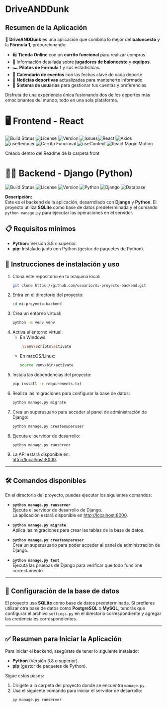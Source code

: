 # DriveANDDunk
## **Resumen de la Aplicación**

🚗 **DriveANDDunk** es una aplicación que combina lo mejor del **baloncesto** y la **Fórmula 1**, proporcionando:

- 🛍️ **Tienda Online** con un **carrito funcional** para realizar compras.
- 🏀 Información detallada sobre **jugadores de baloncesto** y **equipos**.
- 🏎️ **Pilotos de Fórmula 1** y sus estadísticas.
- 📅 **Calendario de eventos** con las fechas clave de cada deporte.
- 📰 **Noticias deportivas** actualizadas para mantenerte informado.
- 👤 **Sistema de usuarios** para gestionar tus cuentas y preferencias.

Disfruta de una experiencia única fusionando dos de los deportes más emocionantes del mundo, todo en una sola plataforma.

# 🖥️ **Frontend - React**
![Build Status](https://img.shields.io/badge/build-passing-brightgreen) ![License](https://img.shields.io/badge/license-MIT-blue) ![Version](https://img.shields.io/badge/version-1.0.0-blue)  ![Issues](https://img.shields.io/github/issues/usuario/repositorio)![React](https://img.shields.io/badge/React-16.13.1-61dafb) ![Axios](https://img.shields.io/badge/Axios-0.27.2-5A29E3) ![useReducer](https://img.shields.io/badge/Hook-useReducer-green) ![Carrito Funcional](https://img.shields.io/badge/Carrito-Funcional-brightgreen) ![useContext](https://img.shields.io/badge/Hook-useContext-yellow) ![React Magic Motion](https://img.shields.io/badge/React_Magic_Motion-2.0.0-ff69b4)

Creado dentro del Readme de la carpeta front
# 🧑‍💻 **Backend - Django (Python)**

![Build Status](https://img.shields.io/badge/build-passing-brightgreen) ![License](https://img.shields.io/badge/license-MIT-blue) ![Version](https://img.shields.io/badge/version-1.0.0-blue) ![Python](https://img.shields.io/badge/Python-3.8-blue) ![Django](https://img.shields.io/badge/Django-3.2-green) ![Database](https://img.shields.io/badge/Database-SQLite-lightgray)

**Descripción:**  
Este es el backend de la aplicación, desarrollado con **Django** y **Python**. El proyecto utiliza **SQLite** como base de datos predeterminada y el comando `python manage.py` para ejecutar las operaciones en el servidor.

## 📋 Requisitos mínimos

- **Python:** Versión 3.8 o superior.
- **pip:** Instalado junto con Python (gestor de paquetes de Python).

## 🚀 Instrucciones de instalación y uso

1. Clona este repositorio en tu máquina local:
    ```bash
    git clone https://github.com/usuario/mi-proyecto-backend.git
    ```
2. Entra en el directorio del proyecto:
    ```bash
    cd mi-proyecto-backend
    ```
3. Crea un entorno virtual:
    ```bash
    python -m venv venv
    ```
4. Activa el entorno virtual:
    - En Windows:
        ```bash
        .\venv\Scripts\activate
        ```
    - En macOS/Linux:
        ```bash
        source venv/bin/activate
        ```
5. Instala las dependencias del proyecto:
    ```bash
    pip install -r requirements.txt
    ```
6. Realiza las migraciones para configurar la base de datos:
    ```bash
    python manage.py migrate
    ```
7. Crea un superusuario para acceder al panel de administración de Django:
    ```bash
    python manage.py createsuperuser
    ```
8. Ejecuta el servidor de desarrollo:
    ```bash
    python manage.py runserver
    ```
9. La API estará disponible en:  
   [http://localhost:8000](http://localhost:8000).

---

## 🛠️ Comandos disponibles

En el directorio del proyecto, puedes ejecutar los siguientes comandos:

- **`python manage.py runserver`**  
  Ejecuta el servidor de desarrollo de Django.  
  La aplicación estará disponible en [http://localhost:8000](http://localhost:8000).

- **`python manage.py migrate`**  
  Aplica las migraciones para crear las tablas de la base de datos.

- **`python manage.py createsuperuser`**  
  Crea un superusuario para poder acceder al panel de administración de Django.

- **`python manage.py test`**  
  Ejecuta las pruebas de Django para verificar que todo funcione correctamente.

---

## 🔧 Configuración de la base de datos

El proyecto usa **SQLite** como base de datos predeterminada. Si prefieres utilizar otra base de datos como **PostgreSQL** o **MySQL**, tendrás que configurar el archivo `settings.py` en el directorio correspondiente y agregar las credenciales correspondientes.

---

## ✅ **Resumen para Iniciar la Aplicación**

Para iniciar el backend, asegúrate de tener lo siguiente instalado:

- **Python** (Versión 3.8 o superior).
- **pip** (gestor de paquetes de Python).

Sigue estos pasos:

1. Dirígete a la carpeta del proyecto donde se encuentra `manage.py`.
2. Usa el siguiente comando para iniciar el servidor de desarrollo:
   ```bash
   py manage.py runserver
